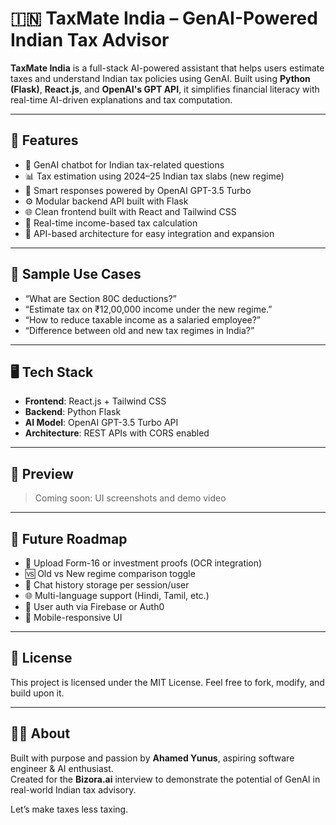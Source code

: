 # 🇮🇳 TaxMate India – GenAI-Powered Indian Tax Advisor

**TaxMate India** is a full-stack AI-powered assistant that helps users estimate taxes and understand Indian tax policies using GenAI. Built using **Python (Flask)**, **React.js**, and **OpenAI's GPT API**, it simplifies financial literacy with real-time AI-driven explanations and tax computation.

---

## 💼 Features

- 🤖 GenAI chatbot for Indian tax-related questions
- 📊 Tax estimation using 2024–25 Indian tax slabs (new regime)
- 🧠 Smart responses powered by OpenAI GPT-3.5 Turbo
- ⚙️ Modular backend API built with Flask
- 🌐 Clean frontend built with React and Tailwind CSS
- 🧾 Real-time income-based tax calculation
- 🔗 API-based architecture for easy integration and expansion

---

## 🧠 Sample Use Cases

- “What are Section 80C deductions?”
- “Estimate tax on ₹12,00,000 income under the new regime.”
- “How to reduce taxable income as a salaried employee?”
- “Difference between old and new tax regimes in India?”

---

## 🖥️ Tech Stack

- **Frontend**: React.js + Tailwind CSS  
- **Backend**: Python Flask  
- **AI Model**: OpenAI GPT-3.5 Turbo API  
- **Architecture**: REST APIs with CORS enabled

---

## 📸 Preview

> Coming soon: UI screenshots and demo video

---

## 🔭 Future Roadmap

- 🧾 Upload Form-16 or investment proofs (OCR integration)
- 🆚 Old vs New regime comparison toggle
- 💬 Chat history storage per session/user
- 🌐 Multi-language support (Hindi, Tamil, etc.)
- 🔐 User auth via Firebase or Auth0
- 📱 Mobile-responsive UI

---

## 📜 License

This project is licensed under the MIT License. Feel free to fork, modify, and build upon it.

---

## 🙋‍♂️ About

Built with purpose and passion by **Ahamed Yunus**, aspiring software engineer & AI enthusiast.  
Created for the **Bizora.ai** interview to demonstrate the potential of GenAI in real-world Indian tax advisory.

Let’s make taxes less taxing.
